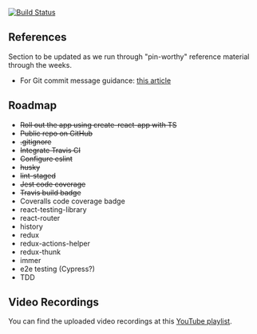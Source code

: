 [![Build Status](https://travis-ci.org/saifulss/todo-app.svg?branch=master)](https://travis-ci.org/saifulss/todo-app)

## References

Section to be updated as we run through "pin-worthy" reference material through the weeks.

- For Git commit message guidance: [this article](https://chris.beams.io/posts/git-commit/#imperative)

## Roadmap

- ~~Roll out the app using create-react-app with TS~~
- ~~Public repo on GitHub~~
- ~~.gitignore~~
- ~~Integrate Travis CI~~
- ~~Configure eslint~~
- ~~husky~~
- ~~lint-staged~~
- ~~Jest code coverage~~
- ~~Travis build badge~~
- Coveralls code coverage badge
- react-testing-library
- react-router
- history
- redux
- redux-actions-helper
- redux-thunk
- immer
- e2e testing (Cypress?)
- TDD

## Video Recordings
You can find the uploaded video recordings at this [YouTube playlist](http://bit.ly/farful-weekly-dev-wednesdays).
